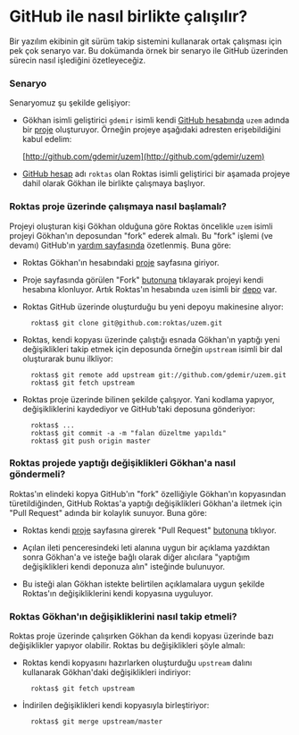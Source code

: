 # GitHub ile nasıl birlikte çalışılır?

Bir yazılım ekibinin git sürüm takip sistemini kullanarak ortak çalışması için
pek çok senaryo var.   Bu dokümanda örnek bir senaryo ile GitHub üzerinden
sürecin nasıl işlediğini özetleyeceğiz.

### Senaryo

Senaryomuz şu şekilde gelişiyor:

- Gökhan isimli geliştirici `gdemir` isimli kendi [GitHub hesabında][gdemir]
  `uzem` adında bir [proje][proje] oluşturuyor.  Örneğin projeye aşağıdaki
  adresten erişebildiğini kabul edelim:
  
  [http://github.com/gdemir/uzem](http://github.com/gdemir/uzem)

- [GitHub hesap][roktas] adı `roktas` olan Roktas isimli geliştirici bir
  aşamada projeye dahil olarak Gökhan ile birlikte çalışmaya başlıyor.

### Roktas proje üzerinde çalışmaya nasıl başlamalı?

Projeyi oluşturan kişi Gökhan olduğuna göre Roktas öncelikle `uzem` isimli
projeyi Gökhan'ın deposundan "fork" ederek almalı.  Bu "fork" işlemi (ve
devamı) GitHub'ın [yardım sayfasında](http://help.github.com/forking/)
özetlenmiş.  Buna göre:

- Roktas Gökhan'ın hesabındaki [proje][proje] sayfasına giriyor.

- Proje sayfasında görülen "Fork" [butonuna][forkbuton] tıklayarak projeyi
  kendi hesabına klonluyor.  Artık Roktas'ın hesabında `uzem` isimli bir
  [depo][fork] var.

- Roktas GitHub üzerinde oluşturduğu bu yeni depoyu makinesine alıyor:

        roktas$ git clone git@github.com:roktas/uzem.git

- Roktas, kendi kopyası üzerinde çalıştığı esnada Gökhan'ın yaptığı yeni
  değişiklikleri takip etmek için deposunda örneğin `upstream` isimli bir dal
  oluşturarak bunu ilkliyor:

        roktas$ git remote add upstream git://github.com/gdemir/uzem.git
        roktas$ git fetch upstream

- Roktas proje üzerinde bilinen şekilde çalışıyor.  Yani kodlama yapıyor,
  değişikliklerini kaydediyor ve GitHub'taki deposuna gönderiyor:

        roktas$ ...
        roktas$ git commit -a -m "falan düzeltme yapıldı"
        roktas$ git push origin master

### Roktas projede yaptığı değişiklikleri Gökhan'a nasıl göndermeli?

Roktas'ın elindeki kopya GitHub'ın "fork" özelliğiyle Gökhan'ın kopyasından
türetildiğinden, GitHub Roktas'a yaptığı değişiklikleri Gökhan'a iletmek için
"Pull Request" adında bir kolaylık sunuyor.  Buna göre:

- Roktas kendi [proje][fork] sayfasına girerek "Pull Request"
  [butonuna][pullrequestbuton] tıklıyor.

- Açılan ileti penceresindeki leti alanına uygun bir açıklama yazdıktan sonra
  Gökhan'a ve isteğe bağlı olarak diğer alıcılara "yaptığım değişiklikleri
  kendi deponuza alın" isteğinde bulunuyor.

- Bu isteği alan Gökhan istekte belirtilen açıklamalara uygun şekilde
  Roktas'ın değişikliklerini kendi kopyasına uyguluyor.

### Roktas Gökhan'ın değişikliklerini nasıl takip etmeli?

Roktas proje üzerinde çalışırken Gökhan da kendi kopyası üzerinde bazı
değişiklikler yapıyor olabilir.  Roktas bu değişiklikleri şöyle almalı:

- Roktas kendi kopyasını hazırlarken oluşturduğu `upstream` dalını kullanarak
  Gökhan'daki değişiklikleri indiriyor:

        roktas$ git fetch upstream

- İndirilen değişiklikleri kendi kopyasıyla birleştiriyor:

        roktas$ git merge upstream/master

[gdemir]: http://github.com/gdemir/
[roktas]: http://github.com/roktas/
[proje]:  http://github.com/gdemir/uzem
[forkbuton]:  http://github.com/gdemir/uzem/fork/
[pullrequestbuton]:  http://github.com/roktas/uzem/pull_request/
[fork]:   http://github.com/roktas/uzem
